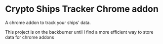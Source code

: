 # Crypto Ships Tracker Chrome addon

A chrome addon to track your ships' data.

This project is on the backburner until I find a more efficient way to store data for chrome addons
